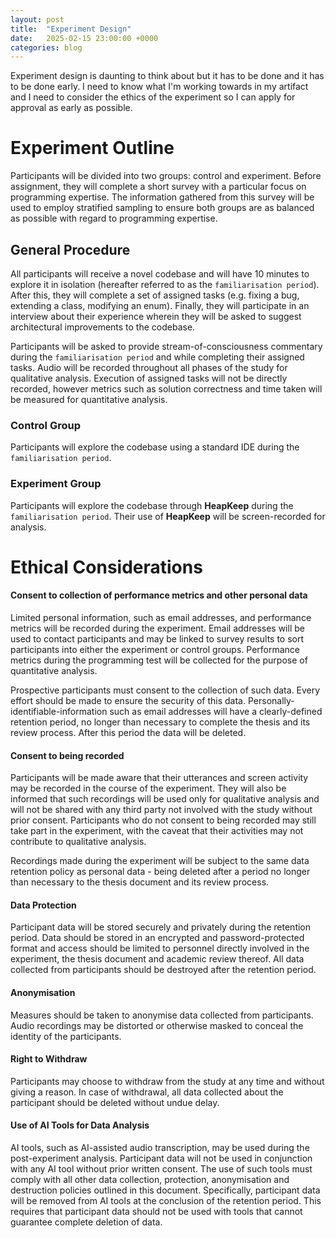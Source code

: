 ```yaml
---
layout: post
title:  "Experiment Design"
date:   2025-02-15 23:00:00 +0000
categories: blog
---
```

Experiment design is daunting to think about but it has to be done and it has to be done early. I need to know what I'm working towards in my artifact and I need to consider the ethics of the experiment so I can apply for approval as early as possible.

# Experiment Outline
Participants will be divided into two groups: control and experiment. Before assignment, they will complete a short survey with a particular focus on programming expertise. The information gathered from this survey will be used to employ stratified sampling to ensure both groups are as balanced as possible with regard to programming expertise.

## General Procedure
All participants will receive a novel codebase and will have 10 minutes to explore it in isolation (hereafter referred to as the `familiarisation period`). After this, they will complete a set of assigned tasks (e.g. fixing a bug, extending a class, modifying an enum). Finally, they will participate in an interview about their experience wherein they will be asked to suggest architectural improvements to the codebase.

Participants will be asked to provide stream-of-consciousness commentary during the `familiarisation period` and while completing their assigned tasks. Audio will be recorded throughout all phases of the study for qualitative analysis. Execution of assigned tasks will not be directly recorded, however metrics such as solution correctness and time taken will be measured for quantitative analysis.

### Control Group
Participants will explore the codebase using a standard IDE during the `familiarisation period`.

### Experiment Group
Participants will explore the codebase through **HeapKeep** during the `familiarisation period`. Their use of **HeapKeep** will be screen-recorded for analysis.

# Ethical Considerations
#### **Consent to collection of performance metrics and other personal data**
Limited personal information, such as email addresses, and performance metrics will be recorded during the experiment. Email addresses will be used to contact participants and may be linked to survey results to sort participants into either the experiment or control groups. Performance metrics during the programming test will be collected for the purpose of quantitative analysis.

Prospective participants must consent to the collection of such data. Every effort should be made to ensure the security of this data. Personally-identifiable-information such as email addresses will have a clearly-defined retention period, no longer than necessary to complete the thesis and its review process. After this period the data will be deleted.

#### **Consent to being recorded**
Participants will be made aware that their utterances and screen activity may be recorded in the course of the experiment. They will also be informed that such recordings will be used only for qualitative analysis and will not be shared with any third party not involved with the study without prior consent. Participants who do not consent to being recorded may still take part in the experiment, with the caveat that their activities may not contribute to qualitative analysis.

Recordings made during the experiment will be subject to the same data retention policy as personal data - being deleted after a period no longer than necessary to the thesis document and its review process.

#### **Data Protection**
Participant data will be stored securely and privately during the retention period. Data should be stored in an encrypted and password-protected format and access should be limited to personnel directly involved in the experiment, the thesis document and academic review thereof. All data collected from participants should be destroyed after the retention period.

#### **Anonymisation**
Measures should be taken to anonymise data collected from participants. Audio recordings may be distorted or otherwise masked to conceal the identity of the participants.

#### **Right to Withdraw**
Participants may choose to withdraw from the study at any time and without giving a reason. In case of withdrawal, all data collected about the participant should be deleted without undue delay.

#### **Use of AI Tools for Data Analysis**
AI tools, such as AI-assisted audio transcription, may be used during the post-experiment analysis. Participant data will not be used in conjunction with any AI tool without prior written consent. The use of such tools must comply with all other data collection, protection, anonymisation and destruction policies outlined in this document. Specifically, participant data will be removed from AI tools at the conclusion of the retention period. This requires that participant data should not be used with tools that cannot guarantee complete deletion of data.